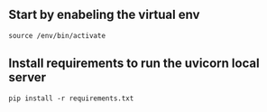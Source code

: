 ## Start by enabeling the virtual env
```
source /env/bin/activate
```
## Install requirements to run the uvicorn local server
```
pip install -r requirements.txt